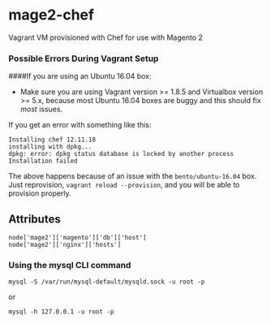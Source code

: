 # mage2-chef
Vagrant VM provisioned with Chef for use with Magento 2

### Possible Errors During Vagrant Setup
####If you are using an Ubuntu 16.04 box:
* Make sure you are using Vagrant version >= 1.8.5 and Virtualbox version >= 5.x, because most Ubuntu 16.04 boxes are buggy and this should fix _most_ issues.

If you get an error with something like this:
```
Installing chef 12.11.18
installing with dpkg...
dpkg: error: dpkg status database is locked by another process
Installation failed
```
The above happens because of an issue with the `bento/ubuntu-16.04` box. Just reprovision, `vagrant reload --provision`, and you will be able to provision properly.

## Attributes
`node['mage2']['magento']['db']['host']`  
`node['mage2']['nginx']['hosts']`

### Using the mysql CLI command
```
mysql -S /var/run/mysql-default/mysqld.sock -u root -p
```
or
```
mysql -h 127.0.0.1 -u root -p
```
